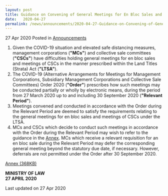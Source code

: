```yaml
---
layout: post
title: Guidance on Convening of General Meetings for En Bloc Sales and Meetings of Collective Sale Committees via Alternative Electronic Means amid COVID-19 Situation
date:   2020-04-27
permalink: /news/announcements/2020-04-27-Guidance-on-Convening-of-General-Meetings-for-En-Bloc-Sales-and-Meetings-of-Collective-Sale-Committees-COVID-19
---
```


27 Apr 2020 Posted in [Announcements](/news/announcements)

<ol>
<li> Given the COVID-19 situation and elevated safe distancing measures, management corporations (<b>"MCs"</b>) and collective sale committees (<b>"CSCs"</b>) have difficulties holding general meetings for en bloc sales and meetings of CSCs in the manner prescribed within the Land Titles (Strata) Act (<b>"LTSA"</b>).</li>

<li> The COVID-19 (Alternative Arrangements for Meetings for Management Corporations, Subsidiary Management Corporations and Collective Sale Committees) Order 2020 (<b>"Order"</b>) prescribes how such meetings may be conducted partially or wholly by electronic means, during the period from 27 March 2020 up to and including 30 September 2020 (<b>"Relevant Period"</b>).</li>

<li> Meetings convened and conducted in accordance with the Order during the Relevant Period are deemed to satisfy the requirements relating to the general meetings for en bloc sales and meetings of CSCs under the LTSA.</li>

<li> MCs and CSCs which decide to conduct such meetings in accordance with the Order during the Relevant Period may wish to refer to the guidance in the <u>Annex</u>. MCs which receive a relevant requisition for an en bloc sale during the Relevant Period may defer the corresponding general meeting beyond the statutory due date, if necessary. However, deferrals are not permitted under the Order after 30
September 2020.</li>
</ol>


[Annex (368KB)](/files/news/announcements/2020/01/Annex_LTSA_Alternative_Meeting_Arrangements.pdf)


<b>MINISTRY OF LAW</b>
<br>
<b>27 APRIL 2020</b>


<p class="right-side-updated">Last updated on 27 Apr 2020</p>
